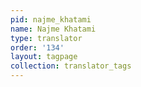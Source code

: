 ```yaml
---
pid: najme_khatami
name: Najme Khatami
type: translator
order: '134'
layout: tagpage
collection: translator_tags
---
```


